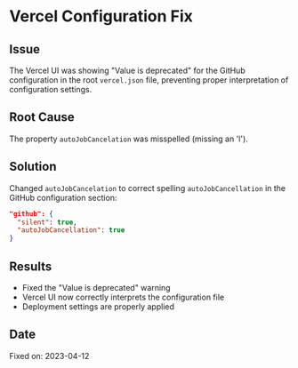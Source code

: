 # Vercel Configuration Fix

## Issue
The Vercel UI was showing "Value is deprecated" for the GitHub configuration in the root `vercel.json` file, preventing proper interpretation of configuration settings.

## Root Cause
The property `autoJobCancelation` was misspelled (missing an 'l').

## Solution
Changed `autoJobCancelation` to correct spelling `autoJobCancellation` in the GitHub configuration section:

```json
"github": {
  "silent": true,
  "autoJobCancellation": true
}
```

## Results
- Fixed the "Value is deprecated" warning
- Vercel UI now correctly interprets the configuration file
- Deployment settings are properly applied

## Date
Fixed on: 2023-04-12 